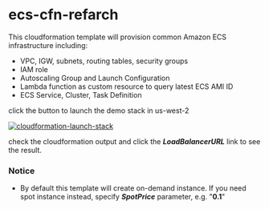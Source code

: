 # ecs-cfn-refarch

This cloudformation template will provision common Amazon ECS infrastructure including:

- VPC, IGW, subnets, routing tables, security groups
- IAM role
- Autoscaling Group and Launch Configuration
- Lambda function as custom resource to query latest ECS AMI ID
- ECS Service, Cluster, Task Definition


click the button to launch the demo stack in us-west-2

[![cloudformation-launch-stack](https://s3.amazonaws.com/cloudformation-examples/cloudformation-launch-stack.png)](https://console.aws.amazon.com/cloudformation/home?region=us-west-2#/stacks/new?stackName=ecs-cfn-refarch&templateURL=https://s3-us-west-2.amazonaws.com/pahud-cfn-us-west-2/cfn.yaml)

check the cloudformation output and click the ***LoadBalancerURL*** link to see the result.



### Notice

- By default this template will create on-demand instance. If you need spot instance instead, specify ***SpotPrice*** parameter, e.g.  "**0.1**"




